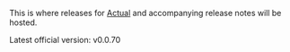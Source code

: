 This is where releases for [Actual](https://actualbudget.com) and accompanying
release notes will be hosted.

Latest official version: v0.0.70
